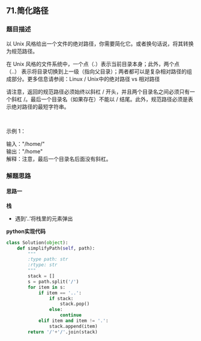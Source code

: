 ## 71.简化路径
### 题目描述
以 Unix 风格给出一个文件的绝对路径，你需要简化它。或者换句话说，将其转换为规范路径。

在 Unix 风格的文件系统中，一个点（.）表示当前目录本身；此外，两个点 （..） 表示将目录切换到上一级（指向父目录）；两者都可以是复杂相对路径的组成部分。更多信息请参阅：Linux / Unix中的绝对路径 vs 相对路径

请注意，返回的规范路径必须始终以斜杠 / 开头，并且两个目录名之间必须只有一个斜杠 /。最后一个目录名（如果存在）不能以 / 结尾。此外，规范路径必须是表示绝对路径的最短字符串。

 

示例 1：

输入："/home/"  
输出："/home"  
解释：注意，最后一个目录名后面没有斜杠。  

### 解题思路
#### 思路一
**栈**
- 遇到‘..’将栈里的元素弹出

**python实现代码**
```python
class Solution(object):
    def simplifyPath(self, path):
        """
        :type path: str
        :rtype: str
        """
        stack = []
        s = path.split('/')
        for item in s:
            if item == '..':
                if stack:
                    stack.pop()
                else:
                    continue
            elif item and item != '.':
                stack.append(item)
        return '/'+'/'.join(stack)
            
```


